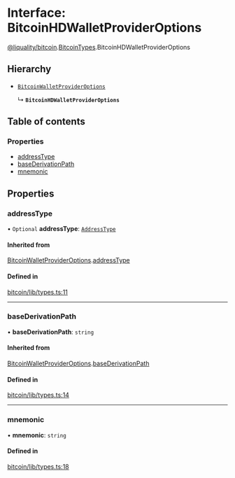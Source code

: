 # Interface: BitcoinHDWalletProviderOptions

[@liquality/bitcoin](../wiki/@liquality.bitcoin).[BitcoinTypes](../wiki/@liquality.bitcoin.BitcoinTypes).BitcoinHDWalletProviderOptions

## Hierarchy

- [`BitcoinWalletProviderOptions`](../wiki/@liquality.bitcoin.BitcoinTypes.BitcoinWalletProviderOptions)

  ↳ **`BitcoinHDWalletProviderOptions`**

## Table of contents

### Properties

- [addressType](../wiki/@liquality.bitcoin.BitcoinTypes.BitcoinHDWalletProviderOptions#addresstype)
- [baseDerivationPath](../wiki/@liquality.bitcoin.BitcoinTypes.BitcoinHDWalletProviderOptions#basederivationpath)
- [mnemonic](../wiki/@liquality.bitcoin.BitcoinTypes.BitcoinHDWalletProviderOptions#mnemonic)

## Properties

### addressType

• `Optional` **addressType**: [`AddressType`](../wiki/@liquality.bitcoin.BitcoinTypes.AddressType)

#### Inherited from

[BitcoinWalletProviderOptions](../wiki/@liquality.bitcoin.BitcoinTypes.BitcoinWalletProviderOptions).[addressType](../wiki/@liquality.bitcoin.BitcoinTypes.BitcoinWalletProviderOptions#addresstype)

#### Defined in

[bitcoin/lib/types.ts:11](https://github.com/liquality/chainabstractionlayer/blob/9cc13847/packages/bitcoin/lib/types.ts#L11)

___

### baseDerivationPath

• **baseDerivationPath**: `string`

#### Inherited from

[BitcoinWalletProviderOptions](../wiki/@liquality.bitcoin.BitcoinTypes.BitcoinWalletProviderOptions).[baseDerivationPath](../wiki/@liquality.bitcoin.BitcoinTypes.BitcoinWalletProviderOptions#basederivationpath)

#### Defined in

[bitcoin/lib/types.ts:14](https://github.com/liquality/chainabstractionlayer/blob/9cc13847/packages/bitcoin/lib/types.ts#L14)

___

### mnemonic

• **mnemonic**: `string`

#### Defined in

[bitcoin/lib/types.ts:18](https://github.com/liquality/chainabstractionlayer/blob/9cc13847/packages/bitcoin/lib/types.ts#L18)
